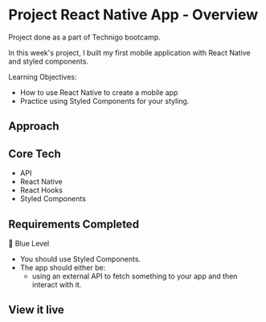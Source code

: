 # Project React Native App - Overview
Project done as a part of Technigo bootcamp.

In this week's project, I built my first mobile application with React Native and styled components.


Learning Objectives:
- How to use React Native to create a mobile app
- Practice using Styled Components for your styling.

## Approach


## Core Tech
- API
- React Native
- React Hooks
- Styled Components



## Requirements Completed
🔵  Blue Level
- You should use Styled Components.
- The app should either be:
    <!-- - using one of the sensors of your mobile phone such as the camera, accelerometer or voice assistance etc. -->
    - using an external API to fetch something to your app and then interact with it.
    <!-- - a multiscreen app by using React Navigation. -->
    <!-- - a useful app such as a calculator, a stopwatch or a compass. -->

<!-- 🔴  Red Level (Intermediary Goals) -->
<!-- - Implement some animations → either have a look at panResponders or take a look at how to implement animations with the help of [Lottie](https://lottiefiles.com/) -->

<!-- ⚫  Black Level (Advanced Goals)
- Multiple screens → add some kind of navigation in your app, either with bottom tabs or navigation backwards and forwards between screens. -->

## View it live
<!-- link goes here -->